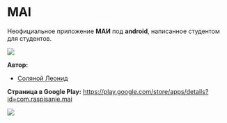 # MAI
Неофициальное приложение **МАИ** под **android**, написанное студентом для студентов.

![](https://img.shields.io/github/stars/SuperSLD/MAI.svg)

**Автор:**
+ [Соляной Леонид](https://vk.com/seks_simvo1)

**Страница в Google Play:** https://play.google.com/store/apps/details?id=com.raspisanie.mai

![](https://lh3.googleusercontent.com/ftTypK37PquDvSqLK_9BfhciytY7Owjbd-4sup1-BGoflRlHLjULRctCLNdFigZoC6QI=w2992-h1444-rw)
